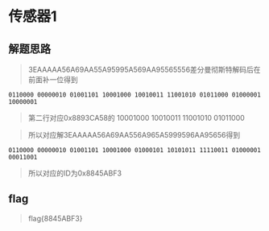 # 传感器1

## 解题思路

> 3EAAAAA56A69AA55A95995A569AA95565556差分曼彻斯特解码后在前面补一位得到 
```
0110000 00000010 01001101 10001000 10010011 11001010 01011000 01000001 10000001
```

> 第二行对应0x8893CA58的 10001000 10010011 11001010 01011000

> 所以对应解3EAAAAA56A69AA556A965A5999596AA95656得到

```
0110000 00000010 01001101 10001000 01000101 10101011 11110011 01000001 00011001
```

> 所以对应的ID为0x8845ABF3

## flag

> flag{8845ABF3}

